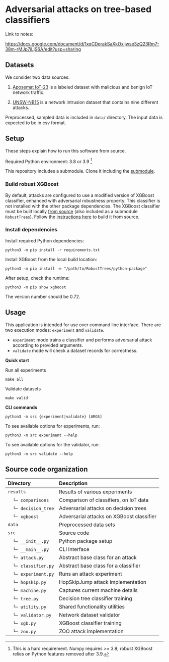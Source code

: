 # Adversarial attacks on tree-based classifiers

Link to notes:

<https://docs.google.com/document/d/1xqCDqrakSaXkOxijwse3zQ23Rm7-38m-rMJp7iLjS6A/edit?usp=sharing>

## Datasets

We consider two data sources:

1. [Aposemat IoT-23](https://www.stratosphereips.org/datasets-iot23/) is a labeled dataset with malicious and benign IoT network traffic.

2. [UNSW-NB15](https://research.unsw.edu.au/projects/unsw-nb15-dataset) is a network intrusion dataset that contains nine different attacks.

Preprocessed, sampled data is included in `data/` directory. The input data is expected to be in csv format.

## Setup

These steps explain how to run this software from source.

Required Python environment: 3.8 or 3.9 [^1]

[^1]: This is a hard requirement. Numpy requires >= 3.8; robust XGBoost relies on Python features removed after 3.9.

This repository includes a submodule. 
Clone it including the [submodule](https://stackoverflow.com/a/4438292).

### Build robust XGBoost

By default, attacks are configured to use a modified version of XGBoost classifier, enhanced with adversarial robustness
property. This classifier is not installed with the other package dependencies.
The XGBoost classifier must be built locally [from source](https://github.com/chenhongge/RobustTrees) (also included as a submodule `RobustTrees`).
Follow the [instructions here](https://github.com/chenhongge/RobustTrees/tree/master/python-package#from-source) to build it from source.

### Install dependencies

Install required Python dependencies:

```
python3 -m pip install -r requirements.txt
```

Install XGBoost from the local build location:

```
python3 -m pip install -e "/path/to/RobustTrees/python-package"
```

After setup, check the runtime:

```
python3 -m pip show xgboost
```

The version number should be 0.72.


## Usage

This application is intended for use over command line interface.
There are two execution modes: `experiment` and `validate`.

- `experiment` mode trains a classifier and performs adversarial
  attack according to provided arguments.
- `validate` mode will check a dataset records for correctness.

**Quick start**

Run all experiments

```
make all
```

Validate datasets

```
make valid
```


**CLI commands**

```
python3 -m src {experiment|validate} [ARGS]
```

To see available options for experiments, run:

```
python3 -m src experiment --help
```

To see available options for the validator, run:

```
python3 -m src validate --help
```


## Source code organization

| Directory           | Description                               |
|:--------------------|:------------------------------------------|
| `results`           | Results of various experiments            |
| 　`└─ comparisons`   | Comparison of classifiers, on IoT data    |
| 　`└─ decision_tree` | Adversarial attacks on decision trees     |
| 　`└─ xgboost`       | Adversarial attacks on XGBoost classifier |
| `data`              | Preprocessed data sets                    |
| `src`               | Source code                               |
| 　`└─ __init__.py`   | Python package setup                      |
| 　`└─ __main__.py`   | CLI interface                             |
| 　`└─ attack.py`     | Abstract base class for an attack         |
| 　`└─ classifier.py` | Abstract base class for a classifier      |
| 　`└─ experiment.py` | Runs an attack experiment                 |
| 　`└─ hopskip.py`    | HopSkipJump attack implementation         |
| 　`└─ machine.py`    | Captures current machine details          |
| 　`└─ tree.py`       | Decision tree classifier training         |
| 　`└─ utility.py`    | Shared functionality utilities            |
| 　`└─ validator.py`  | Network dataset  validator                |
| 　`└─ xgb.py`        | XGBoost classifier training               |
| 　`└─ zoo.py`        | ZOO attack implementation                 |

